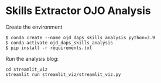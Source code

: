 # Skills Extractor OJO Analysis

Create the environment
```
$ conda create --name ojd_daps_skills_analysis python=3.9
$ conda activate ojd_daps_skills_analysis
$ pip install -r requirements.txt

```

Run the analysis blog:

```
cd streamlit_viz
streamlit run streamlit_viz/streamlit_viz.py

```
